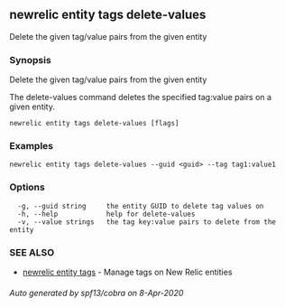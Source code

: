 ## newrelic entity tags delete-values

Delete the given tag/value pairs from the given entity

### Synopsis

Delete the given tag/value pairs from the given entity

The delete-values command deletes the specified tag:value pairs on a given entity.


```
newrelic entity tags delete-values [flags]
```

### Examples

```
newrelic entity tags delete-values --guid <guid> --tag tag1:value1
```

### Options

```
  -g, --guid string     the entity GUID to delete tag values on
  -h, --help            help for delete-values
  -v, --value strings   the tag key:value pairs to delete from the entity
```

### SEE ALSO

* [newrelic entity tags](newrelic_entity_tags.md)	 - Manage tags on New Relic entities

###### Auto generated by spf13/cobra on 8-Apr-2020

